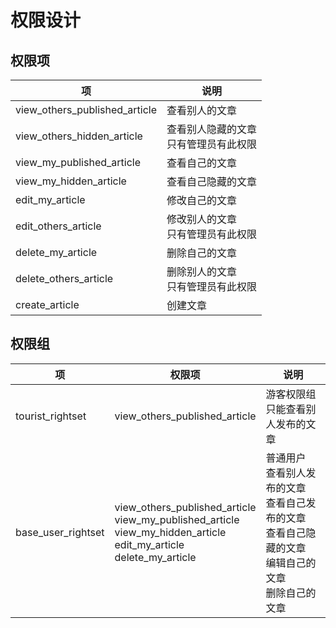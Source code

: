 
# 权限设计

## 权限项

项|说明
-|-
view_others_published_article|查看别人的文章
view_others_hidden_article|查看别人隐藏的文章<br>只有管理员有此权限
view_my_published_article|查看自己的文章
view_my_hidden_article|查看自己隐藏的文章
edit_my_article|修改自己的文章
edit_others_article|修改别人的文章<br>只有管理员有此权限
delete_my_article|删除自己的文章
delete_others_article|删除别人的文章<br>只有管理员有此权限
create_article|创建文章

## 权限组

项|权限项|说明
-|-|-
tourist_rightset|view_others_published_article|游客权限组<br>只能查看别人发布的文章
base_user_rightset|view_others_published_article<br>view_my_published_article<br>view_my_hidden_article<br>edit_my_article<br>delete_my_article|普通用户<br>查看别人发布的文章<br>查看自己发布的文章<br>查看自己隐藏的文章<br>编辑自己的文章<br>删除自己的文章

